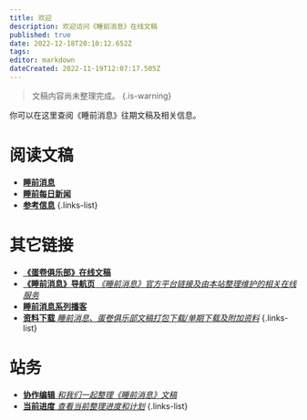 ```yaml
---
title: 欢迎
description: 欢迎访问《睡前消息》在线文稿
published: true
date: 2022-12-18T20:10:12.652Z
tags: 
editor: markdown
dateCreated: 2022-11-19T12:07:17.505Z
---
```


> 文稿内容尚未整理完成。
{.is-warning}


你可以在这里查阅《睡前消息》往期文稿及相关信息。

# 阅读文稿
- [**睡前消息**](main)
- [**睡前每日新闻**](daily)
- [**参考信息**](reference)
{.links-list}

# 其它链接
- [**《蛋卷俱乐部》在线文稿**](https://eggroll.club)
- [**《睡前消息》导航页** *《睡前消息》官方平台链接及由本站整理维护的相关在线服务*](https://bedtime.news)
- [**睡前消息系列播客**](/podcasts)
- [**资料下载** *睡前消息、蛋卷俱乐部文稿打包下载/单期下载及附加资料*](https://files.bedtime.news)
{.links-list}

# 站务
- [**协作编辑** *和我们一起整理《睡前消息》文稿*](/editing)
- [**当前进度** *查看当前整理进度和计划*](/status)
{.links-list}
